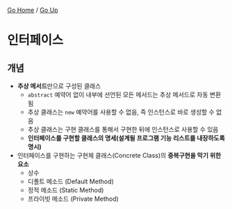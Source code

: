 [Go Home](https://github.com/devJRL/CodeLab-JAVA-Basic#codelab-java-basic) / [Go Up](..)

# 인터페이스 

## 개념 

- **추상 메서드**만으로 구성된 클래스  
	- `abstract` 예약어 없이 내부에 선언된 모든 메서드는 추상 메서드로 자동 변환됨  
	- 추상 클래스는 `new` 예약어를 사용할 수 없음, 즉 인스턴스로 바로 생성할 수 없음  
	- 추상 클래스는 구현 클래스를 통해서 구현한 뒤에 인스턴스로 사용할 수 있음  
	- **인터페이스를 구현할 클래스의 명세(설계될 프로그램 기능 리스트를 내장하도록 명시)**
- 인터페이스를 구현하는 구현체 클래스(Concrete Class)의 **중복구현을 막기 위한 요소**  
	- 상수  
	- 디폴트 메소드 (Default Method)  
	- 정적 메소드 (Static Method)  
	- 프라이빗 메소드 (Private Method)  